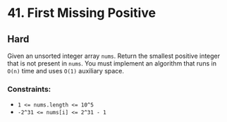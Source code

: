 # 41. First Missing Positive

## Hard

Given an unsorted integer array `nums`. Return the smallest positive integer that is not present in `nums`. You must
implement an algorithm that runs in `O(n)` time and uses `O(1)` auxiliary space.

### Constraints:

- `1 <= nums.length <= 10^5`
- `-2^31 <= nums[i] <= 2^31 - 1`
